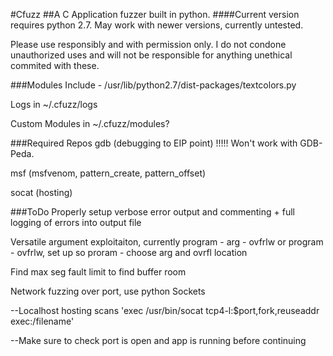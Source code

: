 #Cfuzz
##A C Application fuzzer built in python.
####Current version requires python 2.7.  May work with newer versions, currently untested.

Please use responsibly and with permission only. I do not condone unauthorized uses and will not be responsible for anything unethical commited with these. 

###Modules Include - 
/usr/lib/python2.7/dist-packages/textcolors.py

Logs in ~/.cfuzz/logs

Custom Modules in ~/.cfuzz/modules?

###Required Repos
gdb (debugging to EIP point) !!!!! Won't work with GDB-Peda.

msf (msfvenom, pattern_create, pattern_offset)

socat (hosting)

###ToDo
Properly setup verbose error output and commenting + full logging of errors into output file

Versatile argument exploitaiton, currently program - arg - ovfrlw or program - ovfrlw, set up so proram - choose arg and ovrfl location

Find max seg fault limit to find buffer room

Network fuzzing over port, use python Sockets

--Localhost hosting scans 'exec /usr/bin/socat tcp4-l:$port,fork,reuseaddr exec:/filename'

--Make sure to check port is open and app is running before continuing

